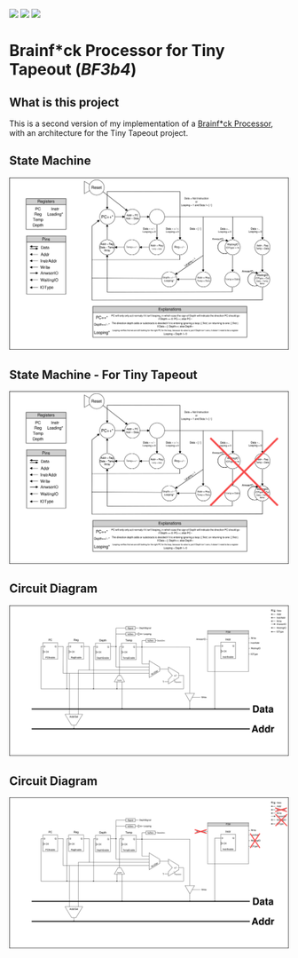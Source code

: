 ![](../../workflows/gds/badge.svg) ![](../../workflows/docs/badge.svg) ![](../../workflows/test/badge.svg)

# Brainf\*ck Processor for Tiny Tapeout (_BF3b4_)


## What is this project

This is a second version of my implementation of a [Brainf\*ck Processor](https://github.com/loco-choco/bf-processor/tree/main), with an architecture for the Tiny Tapeout project.

## State Machine

![FSM](fsm.png)

## State Machine - For Tiny Tapeout

![FSM-TT](fsm-tt.png)

## Circuit Diagram

![Diagram](diagram.png)

## Circuit Diagram

![Diagram-TT](diagram-tt.png)
